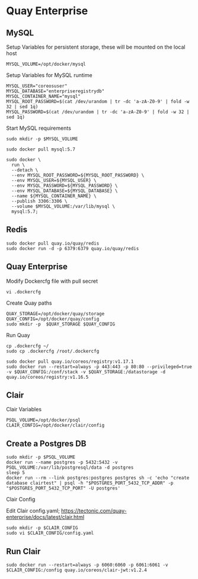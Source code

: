 # Quay Enterprise 

## MySQL
Setup Variables for persistent storage, these will be mounted on the local host

```shell
MYSQL_VOLUME=/opt/docker/mysql
```

Setup Variables for MySQL runtime

```shell
MYSQL_USER="coreosuser"
MYSQL_DATABASE="enterpriseregistrydb"
MYSQL_CONTAINER_NAME="mysql"
MYSQL_ROOT_PASSWORD=$(cat /dev/urandom | tr -dc 'a-zA-Z0-9' | fold -w 32 | sed 1q)
MYSQL_PASSWORD=$(cat /dev/urandom | tr -dc 'a-zA-Z0-9' | fold -w 32 | sed 1q)
```

Start MySQL requirements

```shell
sudo mkdir -p $MYSQL_VOLUME

sudo docker pull mysql:5.7

sudo docker \
  run \
  --detach \
  --env MYSQL_ROOT_PASSWORD=${MYSQL_ROOT_PASSWORD} \
  --env MYSQL_USER=${MYSQL_USER} \
  --env MYSQL_PASSWORD=${MYSQL_PASSWORD} \
  --env MYSQL_DATABASE=${MYSQL_DATABASE} \
  --name ${MYSQL_CONTAINER_NAME} \
  --publish 3306:3306 \
  --volume $MYSQL_VOLUME:/var/lib/mysql \
  mysql:5.7;
```


## Redis
```shell
sudo docker pull quay.io/quay/redis
sudo docker run -d -p 6379:6379 quay.io/quay/redis
```

## Quay Enterprise

Modify Dockercfg file with pull secret
```shell
vi .dockercfg 
```

Create Quay paths
```shell
QUAY_STORAGE=/opt/docker/quay/storage
QUAY_CONFIG=/opt/docker/quay/config
sudo mkdir -p  $QUAY_STORAGE $QUAY_CONFIG
```

Run Quay
```shell
cp .dockercfg ~/
sudo cp .dockercfg /root/.dockercfg

sudo docker pull quay.io/coreos/registry:v1.17.1
sudo docker run --restart=always -p 443:443 -p 80:80 --privileged=true -v $QUAY_CONFIG:/conf/stack -v $QUAY_STORAGE:/datastorage -d quay.io/coreos/registry:v1.16.5
```

## Clair 
Clair Variables
```shell
PSQL_VOLUME=/opt/docker/psql
CLAIR_CONFIG=/opt/docker/clair/config
```

## Create a Postgres DB

```shell
sudo mkdir -p $PSQL_VOLUME
docker run --name postgres -p 5432:5432 -v PSQL_VOLUME:/var/lib/postgresql/data -d postgres 
sleep 5
docker run --rm --link postgres:postgres postgres sh -c 'echo "create database clairtest" | psql -h "$POSTGRES_PORT_5432_TCP_ADDR" -p "$POSTGRES_PORT_5432_TCP_PORT" -U postgres'
``` 


Clair Config

Edit Clair config.yaml; https://tectonic.com/quay-enterprise/docs/latest/clair.html
```shell
sudo mkdir -p $CLAIR_CONFIG
sudo vi $CLAIR_CONFIG/config.yaml
```

## Run Clair
```shell
sudo docker run --restart=always -p 6060:6060 -p 6061:6061 -v $CLAIR_CONFIG:/config quay.io/coreos/clair-jwt:v1.2.4
```

